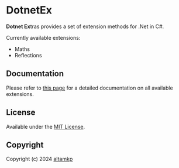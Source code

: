 # DotnetEx

**Dotnet Ex**tras provides a set of extension methods for .Net in C#.

Currently available extensions:
- Maths
- Reflections

## Documentation

Please refer to [this page](https://altamkp.github.io/DotnetEx) for a detailed documentation on all available extensions.

## License

Available under the [MIT License](LICENSE.md).

## Copyright

Copyright (c) 2024 [altamkp](https://github.com/altamkp)
